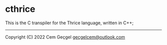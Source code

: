 <!-- SPDX-FileCopyrightText: 2022 Cem Geçgel <gecgelcem@outlook.com> -->
<!-- SPDX-License-Identifier: GPL-3.0-or-later -->

# cthrice

This is the C transpiler for the Thrice language, written in C++;

---

Copyright (C) 2022 Cem Geçgel <gecgelcem@outlook.com>
